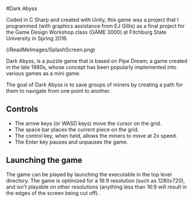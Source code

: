 #Dark Abyss

Coded in C Sharp and created with Unity, this game was a project that I programmed (with graphics assistance from EJ Gillis) as a final project for the Game Design Workshop class (GAME 3000) at Fitchburg State University in Spring 2016.

(/ReadMeImages/SplashScreen.png)

Dark Abyss, is a puzzle game that is based on Pipe Dream; a game created in the late 1980s, whose concept has been popularly implemented into various games as a mini game.

The goal of Dark Abyss is to save groups of miners by creating a path for them to navigate from one point to another.

## Controls
- The arrow keys (or WASD keys) move the cursor on the grid.
- The space bar places the current piece on the grid.
- The control key, when held, allows the miners to move at 2x speed.
- The Enter key pauses and unpauses the game.

## Launching the game
The game can be played by launching the executable in the top level directory. The game is optimized for a 16:9 resolution (such as 1280x720), and isn't playable on other resolutions (anything less than 16:9 will result in the edges of the screen being cut off).
